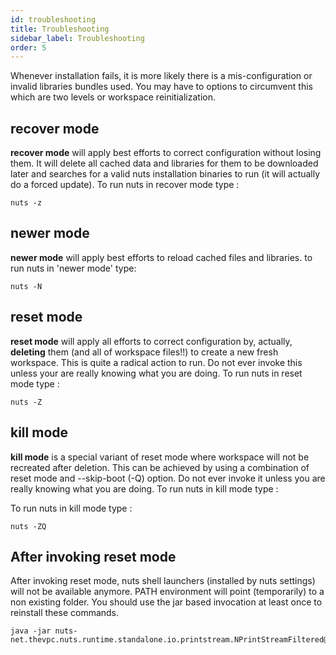 ```yaml
---
id: troubleshooting
title: Troubleshooting
sidebar_label: Troubleshooting
order: 5
---
```



Whenever installation fails, it is more likely there is a mis-configuration or invalid libraries bundles used. You may have to options
to circumvent this which are two levels or workspace reinitialization.

## recover mode
**recover mode** will apply best efforts to correct configuration without losing them. It will delete all cached data and 
libraries for them to be downloaded later and searches for a valid nuts installation binaries to run (it will actually 
do a forced update). To run nuts in recover mode type :

```
nuts -z
```

## newer mode
**newer mode** will apply best efforts to reload cached files and libraries. to run nuts in 'newer mode' type:

```
nuts -N
```

## reset mode
**reset mode** will apply all efforts to correct configuration by, actually, **deleting** them 
(and all of workspace files!!) to create a new fresh workspace. This is quite a radical action to run. Do not ever
invoke this unless your are really knowing what you are doing. 
To run nuts in reset mode type :

```
nuts -Z
```

## kill mode
**kill mode** is a special variant of reset mode where workspace will not be recreated after deletion. 
This can be achieved by using a combination of reset mode and --skip-boot (-Q) option. Do not ever
invoke it unless you are really knowing what you are doing. To run nuts in kill mode type :

To run nuts in kill mode type :
```
nuts -ZQ
```

## After invoking reset mode
After invoking reset mode, nuts shell launchers (installed by nuts settings) will not be available anymore. 
PATH environment will point (temporarily) to a non existing folder. You should use the jar based invocation at least once to reinstall these commands.

```
java -jar nuts-net.thevpc.nuts.runtime.standalone.io.printstream.NPrintStreamFiltered@4c163e3.jar
```